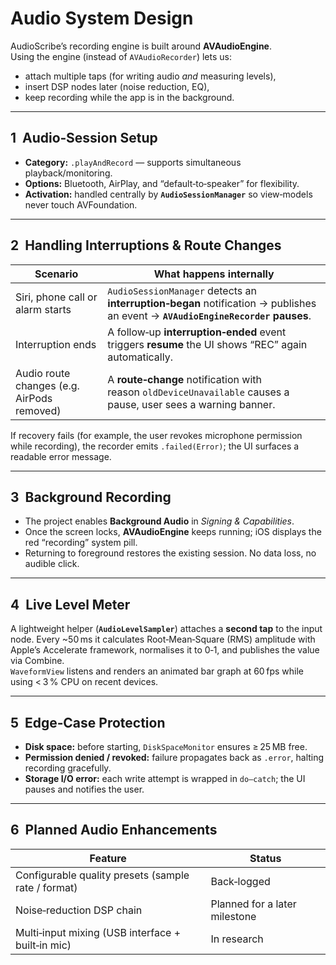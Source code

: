 # Audio System Design

AudioScribe’s recording engine is built around **AVAudioEngine**.  
Using the engine (instead of `AVAudioRecorder`) lets us:

* attach multiple taps (for writing audio *and* measuring levels),
* insert DSP nodes later (noise reduction, EQ),
* keep recording while the app is in the background.

---

## 1  Audio‑Session Setup

* **Category:** `.playAndRecord` — supports simultaneous playback/monitoring.  
* **Options:** Bluetooth, AirPlay, and “default‑to‑speaker” for flexibility.  
* **Activation:** handled centrally by **`AudioSessionManager`** so
  view‑models never touch AVFoundation.

---

## 2  Handling Interruptions & Route Changes

| Scenario | What happens internally |
|----------|-------------------------|
| Siri, phone call or alarm starts | `AudioSessionManager` detects an **interruption‑began** notification → publishes an event → **`AVAudioEngineRecorder` pauses**. |
| Interruption ends | A follow‑up **interruption‑ended** event triggers **resume** the UI shows “REC” again automatically. |
| Audio route changes (e.g. AirPods removed) | A **route‑change** notification with reason `oldDeviceUnavailable` causes a pause, user sees a warning banner. |

If recovery fails (for example, the user revokes microphone permission while
recording), the recorder emits `.failed(Error)`; the UI surfaces a readable
error message.

---

## 3  Background Recording

* The project enables **Background Audio** in *Signing & Capabilities*.
* Once the screen locks, **AVAudioEngine** keeps running; iOS displays the red
  “recording” system pill.
* Returning to foreground restores the existing session. No data loss, no
  audible click.

---

## 4  Live Level Meter

A lightweight helper (**`AudioLevelSampler`**) attaches a **second tap** to the
input node. Every ~50 ms it calculates Root‑Mean‑Square (RMS) amplitude with
Apple’s Accelerate framework, normalises it to 0‑1, and publishes the value via
Combine.  
`WaveformView` listens and renders an animated bar graph at 60 fps while using
< 3 % CPU on recent devices.

---

## 5  Edge‑Case Protection

* **Disk space:** before starting, `DiskSpaceMonitor` ensures ≥ 25 MB free.
* **Permission denied / revoked:** failure propagates back as `.error`, halting
  recording gracefully.
* **Storage I/O error:** each write attempt is wrapped in `do–catch`; the UI
  pauses and notifies the user.

---

## 6  Planned Audio Enhancements

| Feature | Status |
|---------|--------|
| Configurable quality presets (sample rate / format) | Back‑logged |
| Noise‑reduction DSP chain | Planned for a later milestone |
| Multi‑input mixing (USB interface + built‑in mic) | In research |

